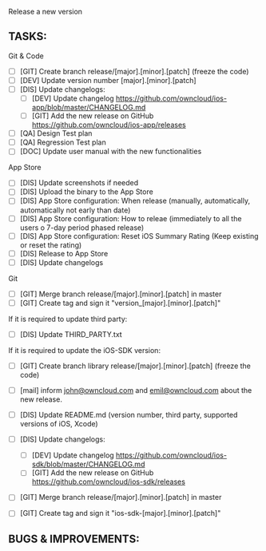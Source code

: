 <!--
This is the template to release a new version on the App Store
-->

Release a new version
## TASKS:

Git & Code
- [ ] [GIT] Create branch release/[major].[minor].[patch] (freeze the code)
- [ ] [DEV] Update version number [major].[minor].[patch]
- [ ] [DIS] Update changelogs:
     - [ ] [DEV] Update changelog https://github.com/owncloud/ios-app/blob/master/CHANGELOG.md
     - [ ] [GIT] Add the new release on GitHub https://github.com/owncloud/ios-app/releases
- [ ] [QA] Design Test plan
- [ ] [QA] Regression Test plan
- [ ] [DOC] Update user manual with the new functionalities

App Store
- [ ] [DIS] Update screenshots if needed
- [ ] [DIS] Upload the binary to the App Store
- [ ] [DIS] App Store configuration: When release (manually, automatically, automatically not early than date)
- [ ] [DIS] App Store configuration: How to releae (immediately to all the users o 7-day period phased release)
- [ ] [DIS] App Store configuration: Reset iOS Summary Rating (Keep existing or reset the rating)
- [ ] [DIS] Release to App Store
- [ ] [DIS] Update changelogs

Git
- [ ] [GIT] Merge branch release/[major].[minor].[patch] in master
- [ ] [GIT] Create tag and sign it "version_[major].[minor].[patch]"

If it is required to update third party:
- [ ] [DIS] Update THIRD_PARTY.txt

If it is required to update the iOS-SDK version:
- [ ] [GIT] Create branch library release/[major].[minor].[patch] (freeze the code) 
- [ ] [mail] inform john@owncloud.com and emil@owncloud.com about the new release.
- [ ] [DIS] Update README.md (version number, third party, supported versions of iOS, Xcode)
- [ ] [DIS] Update changelogs:
     - [ ] [DEV] Update changelog https://github.com/owncloud/ios-sdk/blob/master/CHANGELOG.md
     - [ ] [GIT] Add the new release on GitHub https://github.com/owncloud/ios-sdk/releases
- [ ] [GIT] Merge branch release/[major].[minor].[patch] in master
- [ ] [GIT] Create tag and sign it "ios-sdk-[major].[minor].[patch]"


## BUGS & IMPROVEMENTS:

